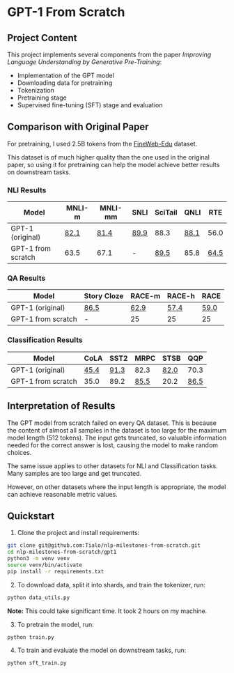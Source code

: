 # GPT-1 From Scratch

## Project Content

This project implements several components from the paper *Improving Language Understanding by Generative Pre-Training*:

* Implementation of the GPT model
* Downloading data for pretraining
* Tokenization
* Pretraining stage
* Supervised fine-tuning (SFT) stage and evaluation

## Comparison with Original Paper

For pretraining, I used 2.5B tokens from the [FineWeb-Edu](https://huggingface.co/datasets/HuggingFaceFW/fineweb-edu) dataset.

This dataset is of much higher quality than the one used in the original paper, so using it for pretraining can help the model achieve better results on downstream tasks.

### NLI Results

| Model | MNLI-m | MNLI-mm | SNLI | SciTail | QNLI | RTE |
|-------|--------|---------|------|---------|------|-----|
| GPT-1 (original) | <u>82.1</u> | <u>81.4</u> | <u>89.9</u> | 88.3 | <u>88.1</u> | 56.0 |
| GPT-1 from scratch | 63.5 | 67.1 | - | <u>89.5</u> | 85.8 | <u>64.5</u> |

### QA Results

| Model | Story Cloze | RACE-m | RACE-h | RACE |
|-------|-------------|--------|--------|------|
| GPT-1 (original) | <u>86.5</u> | <u>62.9</u> | <u>57.4</u> | <u>59.0</u> |
| GPT-1 from scratch | - | 25 | 25 | 25 |

### Classification Results

| Model | CoLA | SST2 | MRPC | STSB | QQP |
|-------|------|------|------|------|-----|
| GPT-1 (original) | <u>45.4</u> | <u>91.3</u> | 82.3 | <u>82.0</u> | 70.3 |
| GPT-1 from scratch | 35.0 | 89.2 | <u>85.5</u> | 20.2 | <u>86.5</u> |


## Interpretation of Results

The GPT model from scratch failed on every QA dataset. This is because the content of almost all samples in the dataset is too large for the maximum model length (512 tokens). The input gets truncated, so valuable information needed for the correct answer is lost, causing the model to make random choices.

The same issue applies to other datasets for NLI and Classification tasks. Many samples are too large and get truncated.

However, on other datasets where the input length is appropriate, the model can achieve reasonable metric values.

## Quickstart

1. Clone the project and install requirements:

```bash
git clone git@github.com:Tialo/nlp-milestones-from-scratch.git
cd nlp-milestones-from-scratch/gpt1
python3 -m venv venv
source venv/bin/activate
pip install -r requirements.txt
```

2. To download data, split it into shards, and train the tokenizer, run:

```bash
python data_utils.py
```
**Note:** This could take significant time. It took 2 hours on my machine.

3. To pretrain the model, run:

```bash
python train.py
```

4. To train and evaluate the model on downstream tasks, run:

```bash
python sft_train.py
```